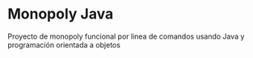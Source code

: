 # Monopoly Java
Proyecto de monopoly funcional por linea de comandos usando Java y programación orientada a objetos
